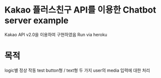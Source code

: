 # Kakao 플러스친구 API를 이용한 Chatbot server example

Kakao API v2.0을 이용하여 구현하였음
Run via heroku

# 목적

logic별 정상 작동 test
button형 / text형 두 가지
user의 media 입력에 대한 처리
